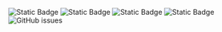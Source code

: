 ![Static Badge](https://img.shields.io/badge/blacklists-60-000000) ![Static Badge](https://img.shields.io/badge/blacklisted-2947082-cc0000) ![Static Badge](https://img.shields.io/badge/whitelisted-2242-00CC00) ![Static Badge](https://img.shields.io/badge/streaming_blacklist-28106-000000) ![GitHub issues](https://img.shields.io/github/issues/fabriziosalmi/blacklists)
